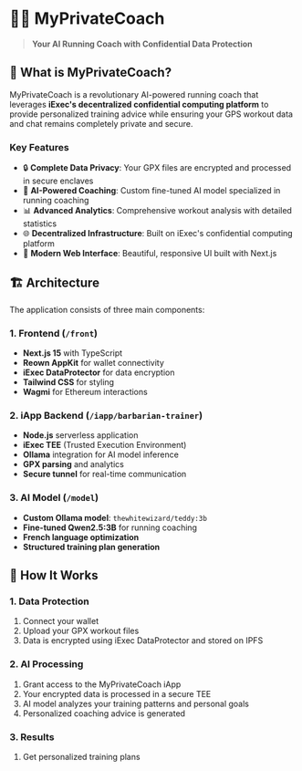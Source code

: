 # 🏃‍♂️ MyPrivateCoach

> **Your AI Running Coach with Confidential Data Protection**

## 🎯 What is MyPrivateCoach?

MyPrivateCoach is a revolutionary AI-powered running coach that leverages **iExec's decentralized confidential computing platform** to provide personalized training advice while ensuring your GPS workout data and chat remains completely private and secure.

### Key Features

- 🔒 **Complete Data Privacy**: Your GPX files are encrypted and processed in secure enclaves
- 🤖 **AI-Powered Coaching**: Custom fine-tuned AI model specialized in running coaching
- 📊 **Advanced Analytics**: Comprehensive workout analysis with detailed statistics
- 🌐 **Decentralized Infrastructure**: Built on iExec's confidential computing platform
- 📱 **Modern Web Interface**: Beautiful, responsive UI built with Next.js

## 🏗️ Architecture

The application consists of three main components:

### 1. Frontend (`/front`)
- **Next.js 15** with TypeScript
- **Reown AppKit** for wallet connectivity
- **iExec DataProtector** for data encryption
- **Tailwind CSS** for styling
- **Wagmi** for Ethereum interactions

### 2. iApp Backend (`/iapp/barbarian-trainer`)
- **Node.js** serverless application
- **iExec TEE** (Trusted Execution Environment)
- **Ollama** integration for AI model inference
- **GPX parsing** and analytics
- **Secure tunnel** for real-time communication

### 3. AI Model (`/model`)
- **Custom Ollama model**: `thewhitewizard/teddy:3b`
- **Fine-tuned Qwen2.5:3B** for running coaching
- **French language optimization**
- **Structured training plan generation**

## 📖 How It Works

### 1. Data Protection
1. Connect your wallet
2. Upload your GPX workout files
3. Data is encrypted using iExec DataProtector and stored on IPFS

### 2. AI Processing
1. Grant access to the MyPrivateCoach iApp
2. Your encrypted data is processed in a secure TEE
3. AI model analyzes your training patterns and personal goals
4. Personalized coaching advice is generated

### 3. Results
1. Get personalized training plans
